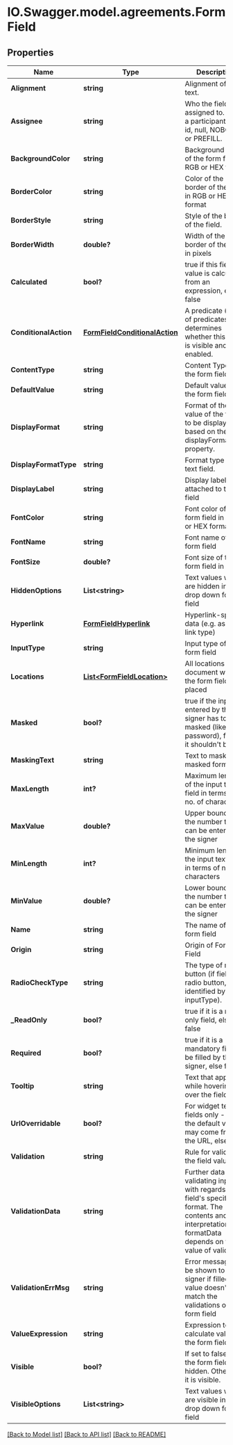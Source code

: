 # IO.Swagger.model.agreements.FormField
## Properties

Name | Type | Description | Notes
------------ | ------------- | ------------- | -------------
**Alignment** | **string** | Alignment of the text. | [optional] 
**Assignee** | **string** | Who the field is assigned to.  Either a participant set id, null, NOBODY or PREFILL. | [optional] 
**BackgroundColor** | **string** | Background color of the form field in RGB or HEX format | [optional] 
**BorderColor** | **string** | Color of the border of the field in RGB or HEX format | [optional] 
**BorderStyle** | **string** | Style of the border of the field. | [optional] 
**BorderWidth** | **double?** | Width of the border of the field in pixels | [optional] 
**Calculated** | **bool?** | true if this field&#39;s value is calculated from an expression, else false | [optional] 
**ConditionalAction** | [**FormFieldConditionalAction**](FormFieldConditionalAction.md) | A predicate (or set of predicates) that determines whether this field is visible and enabled. | [optional] 
**ContentType** | **string** | Content Type of the form field. | [optional] 
**DefaultValue** | **string** | Default value of the form field | [optional] 
**DisplayFormat** | **string** | Format of the value of the field to be displayed based on the displayFormatType property. | [optional] 
**DisplayFormatType** | **string** | Format type of the text field. | [optional] 
**DisplayLabel** | **string** | Display label attached to the field | [optional] 
**FontColor** | **string** | Font color of the form field in RGB or HEX format | [optional] 
**FontName** | **string** | Font name of the form field | [optional] 
**FontSize** | **double?** | Font size of the form field in points | [optional] 
**HiddenOptions** | **List&lt;string&gt;** | Text values which are hidden in a drop down form field | [optional] 
**Hyperlink** | [**FormFieldHyperlink**](FormFieldHyperlink.md) | Hyperlink-specific data (e.g. as url, link type) | [optional] 
**InputType** | **string** | Input type of the form field | [optional] 
**Locations** | [**List&lt;FormFieldLocation&gt;**](FormFieldLocation.md) | All locations in a document where the form field is placed | [optional] 
**Masked** | **bool?** | true if the input entered by the signer has to be masked (like password), false if it shouldn&#39;t be | [optional] 
**MaskingText** | **string** | Text to mask the masked form field | [optional] 
**MaxLength** | **int?** | Maximum length of the input text field in terms of no. of characters | [optional] 
**MaxValue** | **double?** | Upper bound of the number that can be entered by the signer | [optional] 
**MinLength** | **int?** | Minimum length of the input text field in terms of no. of characters | [optional] 
**MinValue** | **double?** | Lower bound of the number that can be entered by the signer | [optional] 
**Name** | **string** | The name of the form field | [optional] 
**Origin** | **string** | Origin of Form Field | [optional] 
**RadioCheckType** | **string** | The type of radio button (if field is radio button, identified by inputType). | [optional] 
**_ReadOnly** | **bool?** | true if it is a read-only field, else false | [optional] 
**Required** | **bool?** | true if it is a mandatory field to be filled by the signer, else false | [optional] 
**Tooltip** | **string** | Text that appears while hovering over the field | [optional] 
**UrlOverridable** | **bool?** | For widget text fields only - true if the default value may come from the URL, else false | [optional] 
**Validation** | **string** | Rule for validating the field value. | [optional] 
**ValidationData** | **string** | Further data for validating input with regards to the field&#39;s specified format. The contents and interpretation of formatData depends on the value of validation. | [optional] 
**ValidationErrMsg** | **string** | Error message to be shown to the signer if filled value doesn&#39;t match the validations of the form field | [optional] 
**ValueExpression** | **string** | Expression to calculate value of the form field | [optional] 
**Visible** | **bool?** | If set to false, then the form field is hidden.  Otherwise, it is visible. | [optional] 
**VisibleOptions** | **List&lt;string&gt;** | Text values which are visible in a drop down form field | [optional] 

[[Back to Model list]](../README.md#documentation-for-models) [[Back to API list]](../README.md#documentation-for-api-endpoints) [[Back to README]](../README.md)

